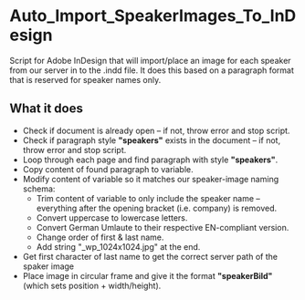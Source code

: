 # Auto_Import_SpeakerImages_To_InDesign
Script for Adobe InDesign that will import/place an image for each speaker from our server in to the .indd file. It does this based on a paragraph format that is reserved for speaker names only.

## What it does
- Check if document is already open – if not, throw error and stop script.
- Check if paragraph style **"speakers"** exists in the document – if not, throw error and stop script.
- Loop through each page and find paragraph with style **"speakers"**.
- Copy content of found paragraph to variable.
- Modify content of variable so it matches our speaker-image naming schema: 
  - Trim content of variable to only include the speaker name – everything after the opening bracket (i.e. company) is removed.
  - Convert uppercase to lowercase letters.
  - Convert German Umlaute to their respective EN-compliant version.
  - Change order of first & last name.
  - Add string "_wp_1024x1024.jpg" at the end.
- Get first character of last name to get the correct server path of the spaker image
- Place image in circular frame and give it the format **"speakerBild"** (which sets position + width/height).
